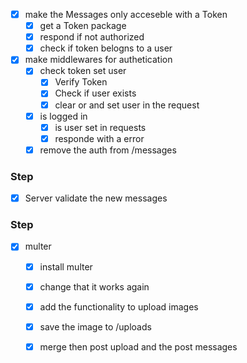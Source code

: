 * [X] make the Messages only acceseble with a Token
  * [X] get a Token package
  * [X] respond if not authorized
  * [X] check if token belogns to a user

* [X] make middlewares for authetication
  * [X] check token set user
    * [X] Verify Token
    * [X] Check if user exists
    * [X] clear or and set user in the request
  * [X] is logged in
    * [X] is user set in requests
    * [X] responde with a error
  * [X] remove the auth from /messages

### Step
* [X] Server validate the new messages

### Step
* [X] multer
  * [X] install multer
  * [X] change that it works again
  * [X] add the functionality to upload images
  * [X] save the image to /uploads
  * [X] merge then post upload and the post messages
  